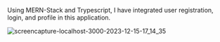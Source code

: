 Using MERN-Stack and Trypescript, I have integrated user registration, login, and profile in this application.

![screencapture-localhost-3000-2023-12-15-17_14_35](https://github.com/rashmidaswaththa/MERN-Stack-Assignment/assets/76204251/917d7a5b-cdc3-4814-8650-5d36f9164b91)

